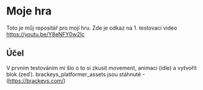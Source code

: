 # Moje hra
Toto je můj repositář pro mojí hru.
Zde je odkaz na 1. testovací video https://youtu.be/Y8eNFY0w2Ic
## Účel
V prvním testováním mi šlo o to si zkusit movement, animaci (idle) a vytvořit blok (zeď).
brackeys_platformer_assets jsou stáhnuté - (https://brackeys.com/)
